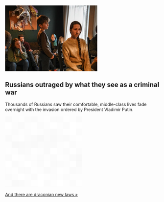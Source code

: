 
![Russians outraged by what they see as a criminal war](./20220314175850.png)
## Russians outraged by what they see as a criminal war

Thousands of Russians saw their comfortable, middle-class lives fade overnight with the invasion ordered by President Vladimir Putin.

![pic](../square_bg.png)

[And there are draconian new laws »](https://www.yahoo.com/news/things-only-worse-putins-war-113944816.html)
